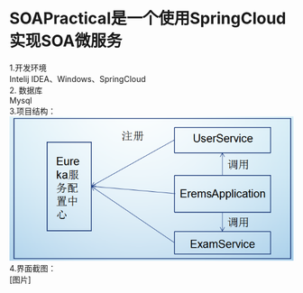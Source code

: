 # SOAPractical是一个使用SpringCloud实现SOA微服务<br>
1.开发环境<br>
Intelij IDEA、Windows、SpringCloud<br>
2. 数据库	<br>
	Mysql<br>
3.项目结构：<br>
![Image text](https://raw.githubusercontent.com/M201873306/SOAPractical/master/image/xiangmujiegou.png)<br>
4.界面截图：<br>
[图片]
